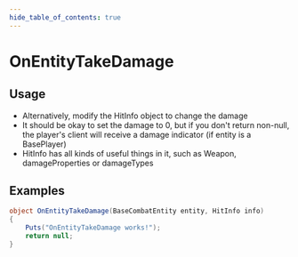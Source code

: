 ```yaml
---
hide_table_of_contents: true
---
```


# OnEntityTakeDamage

## Usage

* Alternatively, modify the HitInfo object to change the damage
* It should be okay to set the damage to 0, but if you don't return non-null, the player's client will receive a damage indicator (if entity is a BasePlayer)
* HitInfo has all kinds of useful things in it, such as Weapon, damageProperties or damageTypes

## Examples

```csharp title=""
object OnEntityTakeDamage(BaseCombatEntity entity, HitInfo info)
{
    Puts("OnEntityTakeDamage works!");
    return null;
}
```
